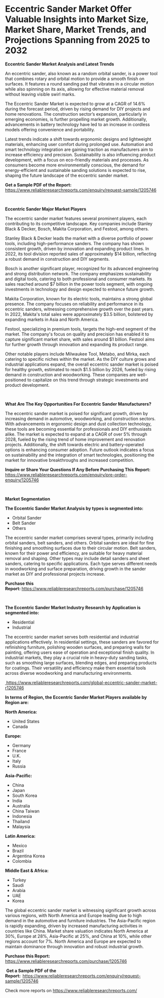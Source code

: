 <p><h1>Eccentric Sander Market Offer Valuable Insights into Market Size, Market Share, Market Trends, and Projections Spanning from 2025 to 2032</h1></p><p><strong>Eccentric Sander Market Analysis and Latest Trends</strong></p>
<p><p>An eccentric sander, also known as a random orbital sander, is a power tool that combines rotary and orbital motion to provide a smooth finish on surfaces. It features a round sanding pad that vibrates in a circular motion while also spinning on its axis, allowing for effective material removal without leaving visible swirl marks.</p><p>The Eccentric Sander Market is expected to grow at a CAGR of 14.6% during the forecast period, driven by rising demand for DIY projects and home renovations. The construction sector’s expansion, particularly in emerging economies, is further propelling market growth. Additionally, advancements in battery technology have led to an increase in cordless models offering convenience and portability.</p><p>Latest trends indicate a shift towards ergonomic designs and lightweight materials, enhancing user comfort during prolonged use. Automation and smart technology integration are gaining traction as manufacturers aim to increase efficiency and precision. Sustainability is also influencing product development, with a focus on eco-friendly materials and processes. As consumers become more environmentally conscious, the demand for energy-efficient and sustainable sanding solutions is expected to rise, shaping the future landscape of the eccentric sander market.</p></p>
<p><strong>Get a Sample PDF of the Report:&nbsp;</strong> <a href="https://www.reliableresearchreports.com/enquiry/request-sample/1205746?utm_campaign=24&utm_medium=2&utm_source=Github&utm_content=ia&utm_term=10042025&utm_id=eccentric-sander">https://www.reliableresearchreports.com/enquiry/request-sample/1205746</a></p>
<p>&nbsp;</p>
<p><strong>Eccentric Sander Major Market Players</strong></p>
<p><p>The eccentric sander market features several prominent players, each contributing to its competitive landscape. Key companies include Stanley Black & Decker, Bosch, Makita Corporation, and Festool, among others. </p><p>Stanley Black & Decker leads the market with a diverse portfolio of power tools, including high-performance sanders. The company has shown consistent growth, driven by innovation and expanding product lines. In 2022, its tool division reported sales of approximately $14 billion, reflecting a robust demand in construction and DIY segments.</p><p>Bosch is another significant player, recognized for its advanced engineering and strong distribution network. The company emphasizes sustainability and digital tools, catering to both professional and consumer markets. Its sales reached around $7 billion in the power tools segment, with ongoing investments in technology and design expected to enhance future growth.</p><p>Makita Corporation, known for its electric tools, maintains a strong global presence. The company focuses on reliability and performance in its eccentric sanders, witnessing comprehensive growth over the past years. In 2022, Makita's total sales were approximately $3.5 billion, bolstered by expanding markets in Asia and North America.</p><p>Festool, specializing in premium tools, targets the high-end segment of the market. The company's focus on quality and precision has enabled it to capture significant market share, with sales around $1 billion. Festool aims for further growth through innovation and expanding its product range.</p><p>Other notable players include Milwaukee Tool, Metabo, and Mirka, each catering to specific niches within the market. As the DIY culture grows and industrial applications expand, the overall eccentric sander market is poised for healthy growth, estimated to reach $1.5 billion by 2026, fueled by rising demand in construction and woodworking. These companies are well-positioned to capitalize on this trend through strategic investments and product development.</p></p>
<p>&nbsp;</p>
<p><strong>What Are The Key Opportunities For Eccentric Sander Manufacturers?</strong></p>
<p><p>The eccentric sander market is poised for significant growth, driven by increasing demand in automotive, woodworking, and construction sectors. With advancements in ergonomic design and dust collection technology, these tools are becoming essential for professionals and DIY enthusiasts alike. The market is expected to expand at a CAGR of over 5% through 2028, fueled by the rising trend of home improvement and renovation projects. Additionally, the shift towards electric and battery-operated options is enhancing consumer adoption. Future outlook indicates a focus on sustainability and the integration of smart technologies, positioning the market for innovative breakthroughs and increased competition.</p></p>
<p><strong>Inquire or Share Your Questions If Any Before Purchasing This Report:</strong> <a href="https://www.reliableresearchreports.com/enquiry/pre-order-enquiry/1205746?utm_campaign=24&utm_medium=2&utm_source=Github&utm_content=ia&utm_term=10042025&utm_id=eccentric-sander">https://www.reliableresearchreports.com/enquiry/pre-order-enquiry/1205746</a></p>
<p>&nbsp;</p>
<p><strong>Market Segmentation</strong></p>
<p><strong>The Eccentric Sander Market Analysis by types is segmented into:</strong></p>
<p><ul><li>Orbital Sander</li><li>Belt Sander</li><li>Others</li></ul></p>
<p><p>The eccentric sander market comprises several types, primarily including orbital sanders, belt sanders, and others. Orbital sanders are ideal for fine finishing and smoothing surfaces due to their circular motion. Belt sanders, known for their power and efficiency, are suitable for heavy material removal and shaping. Other types may include detail sanders and sheet sanders, catering to specific applications. Each type serves different needs in woodworking and surface preparation, driving growth in the sander market as DIY and professional projects increase.</p></p>
<p><strong>Purchase this Report:&nbsp;</strong><a href="https://www.reliableresearchreports.com/purchase/1205746?utm_campaign=24&utm_medium=2&utm_source=Github&utm_content=ia&utm_term=10042025&utm_id=eccentric-sander">https://www.reliableresearchreports.com/purchase/1205746</a></p>
<p>&nbsp;</p>
<p><strong>The Eccentric Sander Market Industry Research by Application is segmented into:</strong></p>
<p><ul><li>Residential</li><li>Industrial</li></ul></p>
<p><p>The eccentric sander market serves both residential and industrial applications effectively. In residential settings, these sanders are favored for refinishing furniture, polishing wooden surfaces, and preparing walls for painting, offering users ease of operation and exceptional finish quality. In industrial markets, they play a crucial role in heavy-duty sanding tasks, such as smoothing large surfaces, blending edges, and preparing products for coatings. Their versatility and efficiency make them essential tools across diverse woodworking and manufacturing environments.</p></p>
<p><a href="https://www.reliableresearchreports.com/global-eccentric-sander-market-r1205746?utm_campaign=24&utm_medium=2&utm_source=Github&utm_content=ia&utm_term=10042025&utm_id=eccentric-sander">&nbsp;https://www.reliableresearchreports.com/global-eccentric-sander-market-r1205746</a></p>
<p><strong>In terms of Region, the Eccentric Sander Market Players available by Region are:</strong></p>
<p>
    <p> <strong> North America: </strong>
        <ul>
            <li>United States</li>
            <li>Canada</li>
        </ul>
        </p> 
    <p> <strong> Europe: </strong>
        <ul>
            <li>Germany</li>
            <li>France</li>
            <li>U.K.</li>
            <li>Italy</li>
            <li>Russia</li>
        </ul>
        </p> 
    <p> <strong> Asia-Pacific: </strong>
        <ul>
            <li>China</li>
            <li>Japan</li>
            <li>South Korea</li>
            <li>India</li>
            <li>Australia</li>
            <li>China Taiwan</li>
            <li>Indonesia</li>
            <li>Thailand</li>
            <li>Malaysia</li>
        </ul>
        </p> 
    <p> <strong> Latin America: </strong>
        <ul>
            <li>Mexico</li>
            <li>Brazil</li>
            <li>Argentina Korea</li>
            <li>Colombia</li>
        </ul>
        </p> 
    <p> <strong> Middle East & Africa: </strong>
        <ul>
            <li>Turkey</li>
            <li>Saudi</li>
            <li>Arabia</li>
            <li>UAE</li>
            <li>Korea</li>
        </ul>
    </p>
    </p>
<p><p>The global eccentric sander market is witnessing significant growth across various regions, with North America and Europe leading due to high demand in the automotive and furniture industries. The Asia-Pacific region is rapidly expanding, driven by increased manufacturing activities in countries like China. Market share valuation indicates North America at 30%, Europe at 28%, Asia-Pacific at 25%, and China at 10%, while other regions account for 7%. North America and Europe are expected to maintain dominance through innovation and robust industrial growth.</p></p>
<p><strong>Purchase this Report: </strong><a href="https://www.reliableresearchreports.com/purchase/1205746?utm_campaign=24&utm_medium=2&utm_source=Github&utm_content=ia&utm_term=10042025&utm_id=eccentric-sander">https://www.reliableresearchreports.com/purchase/1205746</a></p>
<p>&nbsp;<strong>Get a Sample PDF of the Report:&nbsp;&nbsp;</strong><a href="https://www.reliableresearchreports.com/enquiry/request-sample/1205746?utm_campaign=24&utm_medium=2&utm_source=Github&utm_content=ia&utm_term=10042025&utm_id=eccentric-sander">https://www.reliableresearchreports.com/enquiry/request-sample/1205746</a></p>
<p><strong></strong></p>
<p>Check more reports on <a href="https://www.reliableresearchreports.com/?utm_campaign=24&utm_medium=2&utm_source=Github&utm_content=ia&utm_term=10042025&utm_id=eccentric-sander">https://www.reliableresearchreports.com/</a></p>